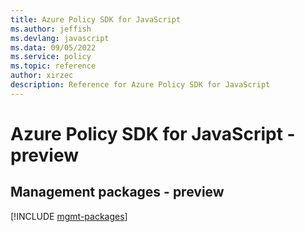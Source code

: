 ```yaml
---
title: Azure Policy SDK for JavaScript
ms.author: jeffish
ms.devlang: javascript
ms.data: 09/05/2022
ms.service: policy
ms.topic: reference
author: xirzec
description: Reference for Azure Policy SDK for JavaScript
---
```

# Azure Policy SDK for JavaScript - preview

## Management packages - preview
[!INCLUDE [mgmt-packages](policy-mgmt-index.md)]